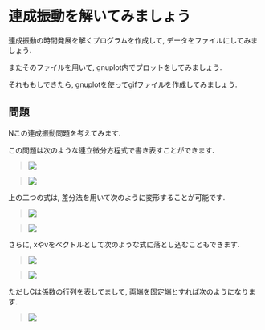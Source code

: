 # 連成振動を解いてみましょう

連成振動の時間発展を解くプログラムを作成して, データをファイルにしてみましょう.

またそのファイルを用いて, gnuplot内でプロットをしてみましょう.

それももしできたら, gnuplotを使ってgifファイルを作成してみましょう.

## 問題
Nこの連成振動問題を考えてみます.

この問題は次のような連立微分方程式で書き表すことができます.

> <img src="https://latex.codecogs.com/gif.latex?m\frac{\partial}{\partial&space;t}v_i=-k(x_{i-1}-2x_i+x_{i+1})" />

> <img src="https://latex.codecogs.com/gif.latex?\frac{\partial}{\partial&space;t}x_i=v_i" />

上の二つの式は, 差分法を用いて次のように変形することが可能です.

> <img src="https://latex.codecogs.com/gif.latex?v_i(t_{j+1})=v_i(t_j)-\frac{k}{m}(x_{i-1}(t_j)-2x_i(t_j)+x_{i+1}(t_j))\Delta&space;t" />

> <img src="https://latex.codecogs.com/gif.latex?x_i(t_{j+1})=x_i(t_j)+v_i(t_j)\Delta&space;t" />

さらに, xやvをベクトルとして次のような式に落とし込むこともできます.

> <img src="https://latex.codecogs.com/gif.latex?{\bf&space;v}(t_{j+1})={\bf&space;v}(t_j)-\frac{k}{m}{\bf&space;C}{\bf&space;x}(t_j)\Delta&space;t" />

> <img src="https://latex.codecogs.com/gif.latex?{\bf&space;x}(t_{j+1})={\bf&space;x}(t_j)+{\bf&space;v}(t_j)\Delta&space;t" />

ただしCは係数の行列を表してまして, 両端を固定端とすれば次のようになります.

> <img src="https://latex.codecogs.com/gif.latex?{\bf&space;C}=\begin{pmatrix}-2&&1&&0&&\cdots&&0\\1&&-2&&1&&\;&&\vdots\\\0&&\ddots&&\ddots&&\ddots&&0\\\vdots&&\;&&1&&-2&&1\\0&&\cdots&&0&&1&&-2\end{pmatrix}" />
